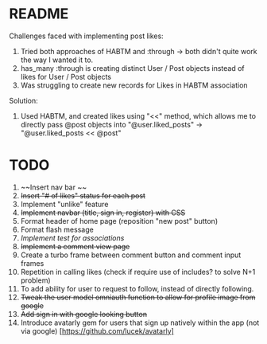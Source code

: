 # README

Challenges faced with implementing post likes:
1. Tried both approaches of HABTM and :through -> both didn't quite work the way I wanted it to.
2. has_many :through is creating distinct User / Post objects instead of likes for User / Post objects
3. Was struggling to create new records for Likes in HABTM association

Solution:
1. Used HABTM, and created likes using "<<" method, which allows me to directly pass @post objects into "@user.liked_posts" -> "@user.liked_posts << @post"

# TODO
1. ~~Insert nav bar ~~
2. ~~Insert "# of likes" status for each post~~
3. Implement "unlike" feature
4. ~~Implement navbar (title, sign in, register) with CSS~~
5. Format header of home page (reposition "new post" button)
6. Format flash message
7. *Implement test for associations*
8. ~~Implement a comment view page~~
9. Create a turbo frame between comment button and comment input frames
10. Repetition in calling likes (check if require use of includes? to solve N+1 problem)
11. To add ability for user to request to follow, instead of directly following.
12. ~~Tweak the user model omniauth function to allow for profile image from google~~
13. ~~Add sign in with google looking button~~ 
14. Introduce avatarly gem for users that sign up natively within the app (not via google) [https://github.com/lucek/avatarly]
